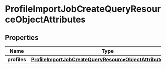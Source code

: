 # ProfileImportJobCreateQueryResourceObjectAttributes

## Properties
Name | Type | Description | Notes
------------ | ------------- | ------------- | -------------
**profiles** | [**ProfileImportJobCreateQueryResourceObjectAttributesProfiles**](ProfileImportJobCreateQueryResourceObjectAttributesProfiles.md) |  | 
